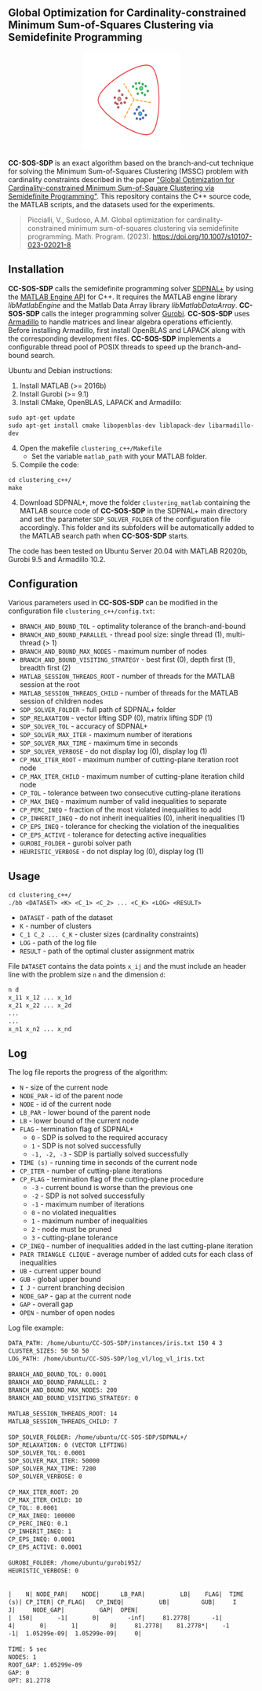 ## Global Optimization for Cardinality-constrained Minimum Sum-of-Squares Clustering via Semidefinite Programming

<p align="center">
  <img src="https://github.com/antoniosudoso/cc-sos-sdp/blob/main/logo.svg" width="200" height="200" />
</p>


**CC-SOS-SDP** is an exact algorithm based on the branch-and-cut technique for solving the Minimum Sum-of-Squares Clustering (MSSC) problem with cardinality constraints described in the paper ["Global Optimization for Cardinality-constrained Minimum Sum-of-Square Clustering via Semidefinite Programming"](https://doi.org/10.1007/s10107-023-02021-8). This repository contains the C++ source code, the MATLAB scripts, and the datasets used for the experiments.

> Piccialli, V., Sudoso, A.M. Global optimization for cardinality-constrained minimum sum-of-squares clustering via semidefinite programming. Math. Program. (2023). https://doi.org/10.1007/s10107-023-02021-8

## Installation
**CC-SOS-SDP** calls the semidefinite programming solver [SDPNAL+](https://blog.nus.edu.sg/mattohkc/softwares/sdpnalplus/) by using the [MATLAB Engine API](https://www.mathworks.com/help/matlab/calling-matlab-engine-from-cpp-programs.html) for C++. It requires the MATLAB engine library *libMatlabEngine* and the Matlab Data Array library *libMatlabDataArray*. **CC-SOS-SDP** calls the integer programming solver [Gurobi](https://www.gurobi.com/). **CC-SOS-SDP** uses [Armadillo](http://arma.sourceforge.net/) to handle matrices and linear algebra operations efficiently. Before installing Armadillo, first install OpenBLAS and LAPACK along with the corresponding development files. **CC-SOS-SDP** implements a configurable thread pool of POSIX threads to speed up the branch-and-bound search.

Ubuntu and Debian instructions:
1) Install MATLAB (>= 2016b)
2) Install Gurobi (>= 9.1)
3) Install CMake, OpenBLAS, LAPACK and Armadillo:
 ```
sudo apt-get update
sudo apt-get install cmake libopenblas-dev liblapack-dev libarmadillo-dev
```
4) Open the makefile `clustering_c++/Makefile` 
	- Set the variable `matlab_path` with your MATLAB folder.
5) Compile the code:

```
cd clustering_c++/
make
```

4) Download SDPNAL+, move the folder `clustering_matlab` containing the MATLAB source code of **CC-SOS-SDP** in the SDPNAL+ main directory and set the parameter `SDP_SOLVER_FOLDER` of the configuration file accordingly. This folder and its subfolders will be automatically added to the MATLAB search path when **CC-SOS-SDP** starts.

The code has been tested on Ubuntu Server 20.04 with MATLAB R2020b, Gurobi 9.5 and Armadillo 10.2.

## Configuration
Various parameters used in **CC-SOS-SDP** can be modified in the configuration file `clustering_c++/config.txt`:

- `BRANCH_AND_BOUND_TOL` - optimality tolerance of the branch-and-bound
- `BRANCH_AND_BOUND_PARALLEL` -  thread pool size: single thread (1), multi-thread (> 1)
- `BRANCH_AND_BOUND_MAX_NODES` - maximum number of nodes
- `BRANCH_AND_BOUND_VISITING_STRATEGY` - best first (0),  depth first (1), breadth first (2)
- `MATLAB_SESSION_THREADS_ROOT` - number of threads for the MATLAB session at the root
- `MATLAB_SESSION_THREADS_CHILD` - number of threads for the MATLAB session of children nodes
- `SDP_SOLVER_FOLDER` - full path of SDPNAL+ folder
- `SDP_RELAXATION` - vector lifting SDP (0), matrix lifting SDP (1)
- `SDP_SOLVER_TOL` - accuracy of SDPNAL+
- `SDP_SOLVER_MAX_ITER` - maximum number of iterations
- `SDP_SOLVER_MAX_TIME` - maximum time in seconds
- `SDP_SOLVER_VERBOSE` - do not display log (0), display log (1)
- `CP_MAX_ITER_ROOT` - maximum number of cutting-plane iteration root node
- `CP_MAX_ITER_CHILD` -  maximum number of cutting-plane iteration child node
- `CP_TOL` - tolerance between two consecutive cutting-plane iterations
- `CP_MAX_INEQ` - maximum number of valid inequalities to separate
- `CP_PERC_INEQ` - fraction of the most violated inequalities to add
- `CP_INHERIT_INEQ` - do not inherit inequalities (0), inherit inequalities (1)
- `CP_EPS_INEQ` - tolerance for checking the violation of the inequalities
- `CP_EPS_ACTIVE` - tolerance for detecting active inequalities
- `GUROBI_FOLDER` - gurobi solver path
- `HEURISTIC_VERBOSE` - do not display log (0), display log (1)

## Usage
```
cd clustering_c++/
./bb <DATASET> <K> <C_1> <C_2> ... <C_K> <LOG> <RESULT>
```
- `DATASET` - path of the dataset
- `K` - number of clusters
- `C_1 C_2 ... C_K` - cluster sizes (cardinality constraints)
- `LOG` - path of the log file
- `RESULT` - path of the optimal cluster assignment matrix

File `DATASET` contains the data points `x_ij` and the must include an header line with the problem size `n` and the dimension `d`:

```
n d
x_11 x_12 ... x_1d
x_21 x_22 ... x_2d
...
...
x_n1 x_n2 ... x_nd
```

## Log

The log file reports the progress of the algorithm:

- `N` - size of the current node
- `NODE_PAR` - id of the parent node
- `NODE` - id of the current node
- `LB_PAR` - lower bound of the parent node
- `LB` - lower bound of the current node
- `FLAG` - termination flag of SDPNAL+
    -  `0` - SDP is solved to the required accuracy
    -  `1` - SDP is not solved successfully
    -  `-1, -2, -3` - SDP is partially solved successfully
- `TIME (s)` - running time in seconds of the current node
- `CP_ITER` - number of cutting-plane iterations
- `CP_FLAG` - termination flag of the cutting-plane procedure
    - `-3` - current bound is worse than the previous one
    - `-2` - SDP is not solved successfully
    - `-1` - maximum number of iterations
    -  `0` - no violated inequalities
    -  `1` - maximum number of inequalities
    -  `2` - node must be pruned
    -  `3` - cutting-plane tolerance
- `CP_INEQ` - number of inequalities added in the last cutting-plane iteration
- `PAIR TRIANGLE CLIQUE` - average number of added cuts for each class of inequalities
- `UB` - current upper bound
- `GUB` - global upper bound
- `I J` - current branching decision
- `NODE_GAP` - gap at the current node
- `GAP` - overall gap 
- `OPEN` - number of open nodes

Log file example:

```
DATA_PATH: /home/ubuntu/CC-SOS-SDP/instances/iris.txt 150 4 3
CLUSTER_SIZES: 50 50 50 
LOG_PATH: /home/ubuntu/CC-SOS-SDP/log_vl/log_vl_iris.txt

BRANCH_AND_BOUND_TOL: 0.0001
BRANCH_AND_BOUND_PARALLEL: 2
BRANCH_AND_BOUND_MAX_NODES: 200
BRANCH_AND_BOUND_VISITING_STRATEGY: 0

MATLAB_SESSION_THREADS_ROOT: 14
MATLAB_SESSION_THREADS_CHILD: 7

SDP_SOLVER_FOLDER: /home/ubuntu/CC-SOS-SDP/SDPNAL+/
SDP_RELAXATION: 0 (VECTOR LIFTING)
SDP_SOLVER_TOL: 0.0001
SDP_SOLVER_MAX_ITER: 50000
SDP_SOLVER_MAX_TIME: 7200
SDP_SOLVER_VERBOSE: 0

CP_MAX_ITER_ROOT: 20
CP_MAX_ITER_CHILD: 10
CP_TOL: 0.0001
CP_MAX_INEQ: 100000
CP_PERC_INEQ: 0.1
CP_INHERIT_INEQ: 1
CP_EPS_INEQ: 0.0001
CP_EPS_ACTIVE: 0.0001

GUROBI_FOLDER: /home/ubuntu/gurobi952/
HEURISTIC_VERBOSE: 0


|    N| NODE_PAR|    NODE|      LB_PAR|          LB|    FLAG|  TIME (s)| CP_ITER| CP_FLAG|   CP_INEQ|          UB|         GUB|     I      J|     NODE_GAP|          GAP|  OPEN|
|  150|       -1|       0|        -inf|     81.2778|      -1|         4|       0|       1|         0|     81.2778|    81.2778*|    -1     -1|  1.05299e-09|  1.05299e-09|     0|

TIME: 5 sec
NODES: 1
ROOT_GAP: 1.05299e-09
GAP: 0
OPT: 81.2778

```
